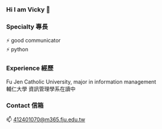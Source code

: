 ### Hi I am Vicky 👋

<!--
**Vickipediaa/Vickipediaa** is a ✨ _special_ ✨ repository because its `README.md` (this file) appears on your GitHub profile.

- 🔭 I’m currently working on ...
- 🌱 I’m currently learning ...
- 👯 I’m looking to collaborate on ...
- 🤔 I’m looking for help with ...
- 💬 Ask me about ...
- 📫 How to reach me: ...
- 😄 Pronouns: ...
- ⚡ Fun fact: ...
-->
### Specialty 專長
⚡ good communicator\
⚡ python 

### Experience 經歷
Fu Jen Catholic University, major in information management\
輔仁大學 資訊管理學系在讀中

### Contact 信箱
 📫 412401070@m365.fju.edu.tw
